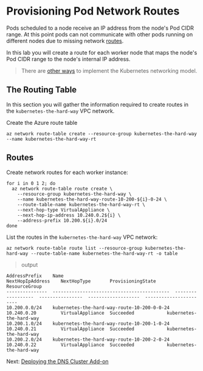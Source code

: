 # Provisioning Pod Network Routes

Pods scheduled to a node receive an IP address from the node's Pod CIDR range. At this point pods can not communicate with other pods running on different nodes due to missing network [routes](https://cloud.google.com/compute/docs/vpc/routes).

In this lab you will create a route for each worker node that maps the node's Pod CIDR range to the node's internal IP address.

> There are [other ways](https://kubernetes.io/docs/concepts/cluster-administration/networking/#how-to-achieve-this) to implement the Kubernetes networking model.

## The Routing Table

In this section you will gather the information required to create routes in the `kubernetes-the-hard-way` VPC network.

Create the Azure route table

```
az network route-table create --resource-group kubernetes-the-hard-way --name kubernetes-the-hard-way-rt
```

## Routes

Create network routes for each worker instance:

```
for i in 0 1 2; do
  az network route-table route create \
    --resource-group kubernetes-the-hard-way \
    --name kubernetes-the-hard-way-route-10-200-${i}-0-24 \
    --route-table-name kubernetes-the-hard-way-rt \
    --next-hop-type VirtualAppliance \
    --next-hop-ip-address 10.240.0.2${i} \
    --address-prefix 10.200.${i}.0/24
done
```

List the routes in the `kubernetes-the-hard-way` VPC network:

```
az network route-table route list --resource-group kubernetes-the-hard-way --route-table-name kubernetes-the-hard-way-rt -o table
```

> output

```
AddressPrefix    Name                                         NextHopIpAddress    NextHopType       ProvisioningState    ResourceGroup
---------------  -------------------------------------------  ------------------  ----------------  -------------------  -----------------------
10.200.0.0/24    kubernetes-the-hard-way-route-10-200-0-0-24  10.240.0.20         VirtualAppliance  Succeeded            kubernetes-the-hard-way
10.200.1.0/24    kubernetes-the-hard-way-route-10-200-1-0-24  10.240.0.21         VirtualAppliance  Succeeded            kubernetes-the-hard-way
10.200.2.0/24    kubernetes-the-hard-way-route-10-200-2-0-24  10.240.0.22         VirtualAppliance  Succeeded            kubernetes-the-hard-way
```

Next: [Deploying the DNS Cluster Add-on](12-dns-addon.md)
